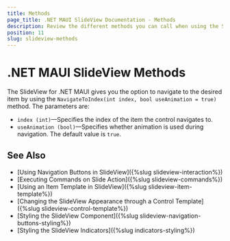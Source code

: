 ```yaml
---
title: Methods 
page_title: .NET MAUI SlideView Documentation - Methods
description: Review the different methods you can call when using the Slideview for .NET MAUI.
position: 11
slug: slideview-methods
---
```


# .NET MAUI SlideView Methods 

The SlideView for .NET MAUI gives you the option to navigate to the desired item by using the `NavigateToIndex(int index, bool useAnimation = true)` method. The parameters are:

* `index (int)`&mdash;Specifies the index of the item the control navigates to.
* `useAnimation (bool)`&mdash;Specifies whether animation is used during navigation. The default value is `true`.

## See Also

- [Using Navigation Buttons in SlideView]({%slug slideview-interaction%})
- [Executing Commands on Slide Action]({%slug slideview-commands%})
- [Using an Item Template in SlideView]({%slug slideview-item-template%})
- [Changing the SlideView Appearance through a Control Template]({%slug slideview-control-template%})
- [Styling the SlideView Component]({%slug slideview-navigation-buttons-styling%})
- [Styling the SlideView Indicators]({%slug indicators-styling%})
